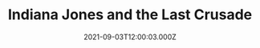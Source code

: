 ---
title: "Indiana Jones and the Last Crusade"
year: 1989
date: 2021-09-03T12:00:03.000Z
permalink: /almanac/movies/2021-09-03-indiana-jones-and-the-last-crusade/index.html
link: https://letterboxd.com/rknightuk/film/indiana-jones-and-the-last-crusade/
rating: 3
tmdbid: 89
---